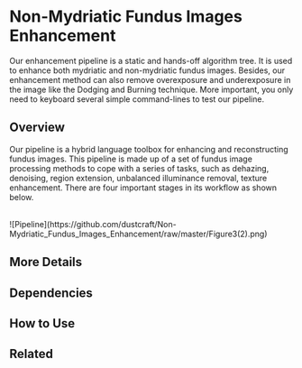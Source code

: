 # Non-Mydriatic Fundus Images Enhancement
  Our enhancement pipeline is a static and hands-off algorithm tree. It is used to enhance both mydriatic and non-mydriatic fundus images. Besides, our enhancement method can also remove overexposure and underexposure in the image like the Dodging and Burning technique. More important, you only need to keyboard several simple command-lines to test our pipeline.

## Overview
  Our pipeline is a hybrid language toolbox for enhancing and reconstructing fundus images. This pipeline is made up of a set of fundus image processing methods to cope with a series of tasks, such as dehazing, denoising, region extension, unbalanced illuminance removal, texture enhancement. There are four important stages in its workflow as shown below.<br>
  
  <br>
  ![Pipeline](https://github.com/dustcraft/Non-Mydriatic_Fundus_Images_Enhancement/raw/master/Figure3(2).png)
  <br>

## More Details

## Dependencies

## How to Use

## Related
